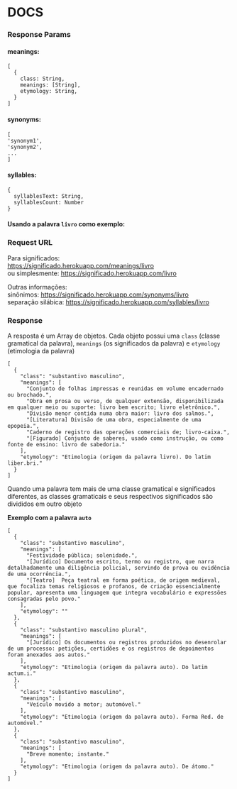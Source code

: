 # DOCS

### Response Params

#### meanings:

```
[
  {
    class: String,
    meanings: [String],
    etymology: String,
  }
]
```

#### synonyms:

```
[
'synonym1',
'synonym2',
...
]
```

#### syllables:

```
{
  syllablesText: String,
  syllablesCount: Number
}
```

#### Usando a palavra `livro` como exemplo:

### Request URL

Para significados:  
https://significado.herokuapp.com/meanings/livro  
ou simplesmente: https://significado.herokuapp.com/livro

Outras informações:  
sinônimos: https://significado.herokuapp.com/synonyms/livro  
separação silábica: https://significado.herokuapp.com/syllables/livro

### Response

A resposta é um Array de objetos. Cada objeto possui uma `class` (classe
gramatical da palavra), `meanings` (os significados da palavra) e `etymology`
(etimologia da palavra)

```
[
  {
    "class": "substantivo masculino",
    "meanings": [
      "Conjunto de folhas impressas e reunidas em volume encadernado ou brochado.",
      "Obra em prosa ou verso, de qualquer extensão, disponibilizada em qualquer meio ou suporte: livro bem escrito; livro eletrônico.",
      "Divisão menor contida numa obra maior: livro dos salmos.",
      "[Literatura] Divisão de uma obra, especialmente de uma epopeia.",
      "Caderno de registro das operações comerciais de; livro-caixa.",
      "[Figurado] Conjunto de saberes, usado como instrução, ou como fonte de ensino: livro de sabedoria."
    ],
    "etymology": "Etimologia (origem da palavra livro). Do latim liber.bri."
  }
]
```

Quando uma palavra tem mais de uma classe gramatical e significados diferentes,
as classes gramaticais e seus respectivos significados são divididos em outro
objeto

**Exemplo com a palavra `auto`**

```
[
  {
    "class": "substantivo masculino",
    "meanings": [
      "Festividade pública; solenidade.",
      "[Jurídico] Documento escrito, termo ou registro, que narra detalhadamente uma diligência policial, servindo de prova ou evidência de uma ocorrência.",
      "[Teatro]  Peça teatral em forma poética, de origem medieval, que focaliza temas religiosos e profanos, de criação essencialmente popular, apresenta uma linguagem que integra vocabulário e expressões consagradas pelo povo."
    ],
    "etymology": ""
  },
  {
    "class": "substantivo masculino plural",
    "meanings": [
      "[Jurídico] Os documentos ou registros produzidos no desenrolar de um processo: petições, certidões e os registros de depoimentos foram anexados aos autos."
    ],
    "etymology": "Etimologia (origem da palavra auto). Do latim actum.i."
  },
  {
    "class": "substantivo masculino",
    "meanings": [
      "Veículo movido a motor; automóvel."
    ],
    "etymology": "Etimologia (origem da palavra auto). Forma Red. de automóvel."
  },
  {
    "class": "substantivo masculino",
    "meanings": [
      "Breve momento; instante."
    ],
    "etymology": "Etimologia (origem da palavra auto). De átomo."
  }
]
```
